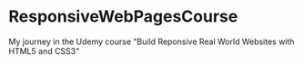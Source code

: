 # ResponsiveWebPagesCourse
My journey in the Udemy course "Build Reponsive Real World Websites with HTML5 and CSS3"
